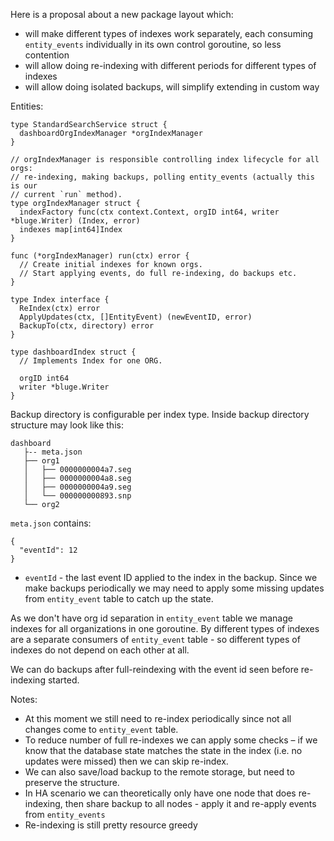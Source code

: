 Here is a proposal about a new package layout which:

* will make different types of indexes work separately, each consuming `entity_events` individually in its own control goroutine, so less contention
* will allow doing re-indexing with different periods for different types of indexes
* will allow doing isolated backups, will simplify extending in custom way

Entities:

```
type StandardSearchService struct {
  dashboardOrgIndexManager *orgIndexManager
}

// orgIndexManager is responsible controlling index lifecycle for all orgs: 
// re-indexing, making backups, polling entity_events (actually this is our 
// current `run` method).
type orgIndexManager struct {
  indexFactory func(ctx context.Context, orgID int64, writer *bluge.Writer) (Index, error)
  indexes map[int64]Index
}

func (*orgIndexManager) run(ctx) error {
  // Create initial indexes for known orgs.
  // Start applying events, do full re-indexing, do backups etc.
}

type Index interface {
  ReIndex(ctx) error
  ApplyUpdates(ctx, []EntityEvent) (newEventID, error)
  BackupTo(ctx, directory) error
}

type dashboardIndex struct {
  // Implements Index for one ORG.

  orgID int64
  writer *bluge.Writer
}
```

Backup directory is configurable per index type. Inside backup directory structure may look like this:

```
dashboard
   ├-- meta.json
   ├── org1
   │   ├── 0000000004a7.seg
   │   ├── 0000000004a8.seg
   │   ├── 0000000004a9.seg
   │   └── 000000000893.snp
   └── org2
```

`meta.json` contains:

```
{
  "eventId": 12
}
```

* `eventId` - the last event ID applied to the index in the backup. Since we make backups periodically we may need to apply some missing updates from `entity_event` table to catch up the state.

As we don't have org id separation in `entity_event` table we manage indexes for all organizations in one goroutine. By different types of indexes are a separate consumers of `entity_event` table - so different types of indexes do not depend on each other at all.

We can do backups after full-reindexing with the event id seen before re-indexing started.

Notes:

* At this moment we still need to re-index periodically since not all changes come to `entity_event` table.
* To reduce number of full re-indexes we can apply some checks – if we know that the database state matches the state in the index (i.e. no updates were missed) then we can skip re-index.
* We can also save/load backup to the remote storage, but need to preserve the structure.
* In HA scenario we can theoretically only have one node that does re-indexing, then share backup to all nodes - apply it and re-apply events from `entity_events`
* Re-indexing is still pretty resource greedy
